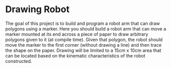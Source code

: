 # Drawing Robot
The goal of this project is to build and program a robot arm that can draw polygons using a marker.
Here you should build a robot arm that can move a marker mounted at its end across a piece
of paper to draw arbitrary polygons given to it (at compile time). Given that polygon, the robot
should move the marker to the first corner (without drawing a line) and then trace the shape on the
paper. Drawing will be limited to a 15cm x 10cm area that can be located based on the kinematic
characteristics of the robot constructed.
